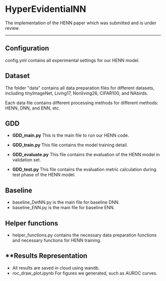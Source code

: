# HyperEvidentialNN
The implementation of the HENN paper which was submitted and is under review.
************************************************************************************************
 
 
## **Configuration**
 config.yml contains all experimental settings for our HENN model.
 

## **Dataset**
The folder "data" contains all data preparation files for different datasets, including tinyImageNet, Living17, Nonliving26, CIFAR100, and NAbirds.

Each data file contains different processing methods for different methods: HENN, DNN, and ENN, etc.

## **GDD**

- **GDD_main.py**
This is the main file to run our HENN code.
 
- **GDD_train.py**
This file contains the model training detail.


- **GDD_evaluate.py**
This file contains the evaluation of the HENN model in validation set.

- **GDD_test.py**
This file contains the evaluation metric calculation during test phase of the HENN model.

## **Baseline**
- baseline_DetNN.py is the main file for baseline DNN.
- baseline_ENN.py is the main file for baseline ENN.
 
 
## **Helper functions**
- helper_functions.py contains the necessary data preparation functions and necessary functions for HENN training.

## **Results Representation
- All results are saved in cloud using wandb.
- roc_draw_plot.ipynb For figures we generated, such as AUROC curves.